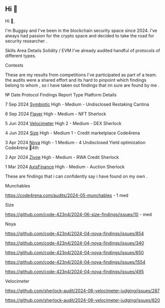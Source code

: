 ## Hi 👋
Hi 👋,

I'm Buggsy and I've been in the blockchain security space since 2024. i've always had passion for the crypto space and decided to take the road for security researcher .



Skills
Area	Details
Solidity / EVM	I've already audited handful of protocols of different types. 

Contests 

These are my results from competitions I've participated as part of a team.
the audits were a shared effort and its hard to pinpoint which findings belong to whom , so i have taken out
findings that im sure are found by me .


№	Date	Protocol	Findings	Report	Type	Platform	Details

7	Sep 2024	[Symbiotic](https://audits.sherlock.xyz/contests/206?filter=results)	High - Medium - 	Undisclosed	Restaking	Cantina	

6	Sep 2024	[Flayer](https://audits.sherlock.xyz/contests/468?filter=results)	High -  Medium - 	NFT	Sherlock	

5	Jun 2024	[Velocimeter](https://audits.sherlock.xyz/contests/442?filter=results)	High 2 - Medium - 	DEX	Sherlock	

4	Jun 2024	[Size](https://code4rena.com/audits/2024-06-size)	High -  Medium 1 - Credit marketplace	Code4rena	

3	Apr 2024	[Noya](https://code4rena.com/audits/2024-04-noya)	High - 1  Medium - 4	Undisclosed	Yield optimization	Code4rena	🏅4th

2	Apr 2024	[Zivoe](https://audits.sherlock.xyz/contests/280?filter=results)	High -  Medium - 		RWA Credit	Sherlock	

1	Mar 2024	[AxisFinance](https://audits.sherlock.xyz/contests/206?filter=results)	High -  Medium - 		Auction	Sherlock	


These are findings that i can confidently say i have found on my own .

Munchables

https://code4rena.com/audits/2024-05-munchables - 1 med

Size 

 https://github.com/code-423n4/2024-06-size-findings/issues/10 - med

Noya 

https://github.com/code-423n4/2024-04-noya-findings/issues/854 

https://github.com/code-423n4/2024-04-noya-findings/issues/340

https://github.com/code-423n4/2024-04-noya-findings/issues/650 

https://github.com/code-423n4/2024-04-noya-findings/issues/1554 

https://github.com/code-423n4/2024-04-noya-findings/issues/495

Velocimeter 

https://github.com/sherlock-audit/2024-06-velocimeter-judging/issues/287

https://github.com/sherlock-audit/2024-06-velocimeter-judging/issues/620 

